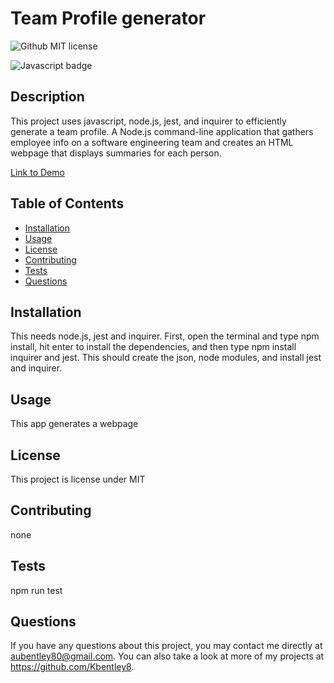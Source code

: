 # Team Profile generator
  
  ![Github MIT license](https://img.shields.io/badge/license-MIT-darkred)
  
   ![Javascript badge](https://img.shields.io/badge/Made%20with-JavaScript-1f425f.svg)
  ## Description 
  This project uses javascript, node.js, jest, and inquirer to efficiently generate a team profile. A Node.js command-line application that gathers employee info on a software engineering team and creates an HTML webpage that displays summaries for each person.

  [Link to Demo]()
  

  ## Table of Contents
  * [Installation](#installation)
  * [Usage](#usage)
  * [License](#license)
  * [Contributing](#contributing)
  * [Tests](#tests)
  * [Questions](#questions)
  
  ## Installation 
  This needs  node.js, jest and inquirer. First, open the terminal and type npm install, hit enter to install the dependencies, and then type npm install inquirer and jest. This should create the json, node modules, and install jest and inquirer. 
  ## Usage 
  This app  generates a webpage 
  ## License 
  This project is license under MIT
  ## Contributing 
  none
  ## Tests
  npm run test
  ## Questions
  If you have any questions about this project, you may contact me directly at aubentley80@gmail.com. You can also take a look at more of my projects at https://github.com/Kbentley8.
